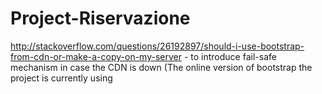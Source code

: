 # Project-Riservazione
http://stackoverflow.com/questions/26192897/should-i-use-bootstrap-from-cdn-or-make-a-copy-on-my-server - to introduce fail-safe mechanism in case the CDN
is down (The online version of bootstrap the project is currently using
